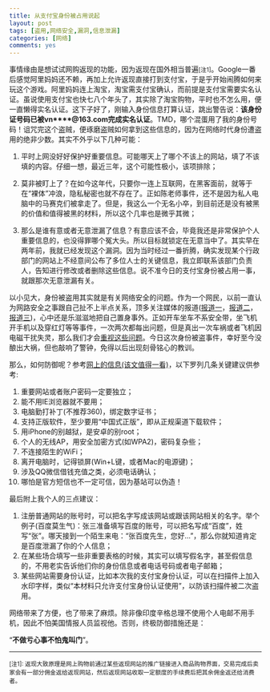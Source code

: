 ```yaml
---
title: 从支付宝身份被占用说起
layout: post
tags: [盗用,网络安全,漏洞,信息泄漏]
categories: [网络]
comments: yes
---
```


事情缘由是想试试网购返现的功能，因为返现在国外相当普遍<small>\[注1\]</small>。Google一番后感觉阿里妈妈还不赖，再加上允许返现直接打到支付宝，于是乎开始闹腾如何来玩这个游戏。阿里妈妈连上淘宝，淘宝需支付宝确认，而前提是支付宝需要实名认证。虽说使用支付宝也快七八个年头了，其实除了淘宝购物，平时也不怎么用，便一直懒得实名认证。这下子好了，刚输入身份信息打算认证，跳出警告说：**该身份证号码已被vn\*\*\*\*@163.com完成实名认证**。TMD，哪个混蛋用了我的身份号码！诅咒完这个盗贼，便琢磨盗贼如何拿到这些信息的，因为在网络时代身份遭盗用的绝非少数。其实不外乎以下几种可能：

1.	平时上网没好好保护好重要信息。可能哪天上了哪个不该上的网站，填了不该填的内容。仔细一想，最近三年，这个可能性极小，该项排除；

2.	莫非被盯上了？在如今这年代，只要你一连上互联网，在黑客面前，就等于在“裸体”冲浪，隐私秘密也就不存在了。正如陈老师事件，还不是因为私人电脑中的马赛克们被拿走了。但是，我这么一个无名小卒，到目前还是没有被黑的价值和值得被黑的材料，所以这个几率也是微乎其微；

3.	那么是谁有意或者无意泄漏了信息？有意应该不会，毕竟我还是非常保护个人重要信息的，也没得罪哪个冤大头。所以目标就锁定在无意当中了。其实早在两年前，我就已经发现这个漏洞。因为当时经过一番折腾，确实发现某个行政部门的网站上不经意间公布了多位人士的关键信息，我立即联系该部门负责人，告知进行修改或者删除这些信息。说不准今日的支付宝身份被占用一事，就跟那次无意泄漏有关。

以小见大，身份被盗用其实就是有关网络安全的问题。作为一个网民，以前一直认为网路安全之事跟自己扯不上半点关系，顶多关注媒体的报道\([报道一](http://www.infzm.com/content/98180)，[报道二](http://www.williamlong.info/archives/3670.html)，[报道三](http://daily.zhihu.com/story/3158702?utm_campaign=in_app_share&utm_medium=iOS&utm_source=copy)\)，心中还是乐滋滋地把自己置身事外。正如开车坐车不系安全带，坐飞机开手机以及穿红灯等等事件，一次两次都每出问题，但是真出一次车祸或者飞机因电磁干扰失灵，那么我们才会[重视这些问题](http://evilcos.me/?p=274)。今日这次身份被盗事件，幸好至今没酿出大祸，但也敲响了警钟，免得以后出现刻骨铭心的教训。

那么，如何防御呢？参考[网上的信息(该文值得一看)](http://www.ttsgs.com/2014/02/09/余弦几乎所有互联网重要隐私都泄露了，想黑你/)，以下罗列几条关键建议供参考:

1.	重要网站或者账户密码一定要独立；
2.	能不用IE浏览器就不要用；
2.	电脑勤打补丁(不推荐360)，绑定数字证书；
3.	支持正版软件，至少要用“中国式正版”，即从正规渠道下载软件；
4.	用iPhone的别越狱，是安卓的别root；
5.	个人的无线AP，用安全加密方式(如WPA2)，密码复杂些；
5.	不连接陌生的WiFi；
6.	离开电脑时，记得锁屏(Win+L键，或者Mac的电源键)；
7.	涉及QQ微信借钱充值之类，必须电话确认；
8.	哪怕是官方短信也不一定可信，因为基站可以伪造！

最后附上我个人的三点建议：

1.	注册普通网站的账号时，可以把名字写成该网站或跟该网站相关的名字。举个例子(百度莫生气)：张三准备填写百度的账号，可以把名写成“百度”，姓写“张”。哪天接到一个陌生来电：“张百度先生，您好...”，那么你就知道肯定是百度泄漏了你的个人信息；
2.	在某些场合填写一些非重要表格的时候，其实可以填写假名字，甚至假信息的，不用老实告诉他们你的身份信息或者电话号码或者电子邮箱；
3.	某些网站需要身份认证，比如本次我的支付宝身份认证，可以在扫描件上加入水印字样，类似“本材料只允许支付宝身份认证使用”，以防该扫描件被二次盗用。

网络带来了方便，也了带来了麻烦。除非像印度辛格总理不使用个人电邮不用手机，因此不怕美国情报人员监视他。否则，终极防御措施还是：

“**不做亏心事不怕鬼叫门**”。


---

<small> \[注1\]: 返现大致原理是网上购物前通过某些返现网站的推广链接进入商品购物界面，交易完成后卖家会有一部分佣金返给返现网站，然后返现网站收取一定额度的手续费后把其余佣金返还给消费者。
</small>